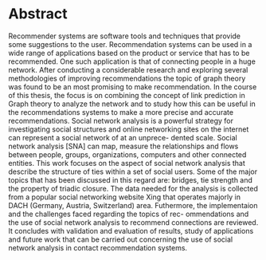 # Abstract

Recommender systems are software tools and techniques that provide some suggestions to the user. Recommendation systems can be used in a wide range of applications based on the product or service that has to be recommended. One such application is that of connecting people in a huge network. After conducting a considerable research and exploring several methodologies of improving recommendations the topic of graph theory was found to be an most promising to make recommendation. In the course of this thesis, the focus is on combining the concept of link prediction in Graph theory to analyze the network and to study how this can be useful in the recommendations systems to make a more precise and accurate recommendations.
Social network analysis is a powerful strategy for investigating social structures and online networking sites on the internet can represent a social network of at an unprece- dented scale. Social network analysis [SNA] can map, measure the relationships and flows between people, groups, organizations, computers and other connected entities. This work focuses on the aspect of social network analysis that describe the structure of ties within a set of social users. Some of the major topics that has been discussed in this regard are: bridges, tie strength and the property of triadic closure. The data needed for the analysis is collected from a popular social networking website Xing that operates majorly in DACH (Germany, Austria, Switzerland) area.
Futhermore, the implementaion and the challenges faced regarding the topics of rec- ommendations and the use of social network analysis to recommend connections are reviewed. It concludes with validation and evaluation of results, study of applications and future work that can be carried out concerning the use of social network analysis in contact recommendation systems.
